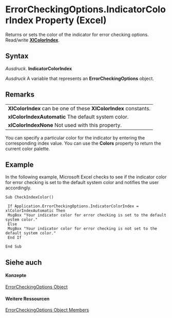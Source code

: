 
# ErrorCheckingOptions.IndicatorColorIndex Property (Excel)

Returns or sets the color of the indicator for error checking options. Read/write  **[XlColorIndex](b925578b-d654-61fa-03fa-67631ea8c5d1.md)**.


## Syntax

 _Ausdruck_. **IndicatorColorIndex**

 _Ausdruck_ A variable that represents an **ErrorCheckingOptions** object.


## Remarks


||
|:-----|
|**XlColorIndex** can be one of these **XlColorIndex** constants.|
|**xlColorIndexAutomatic** The default system color.|
|**xlColorIndexNone** Not used with this property.|
You can specify a particular color for the indicator by entering the corresponding index value. You can use the  **Colors** property to return the current color palette.


## Example

In the following example, Microsoft Excel checks to see if the indicator color for error checking is set to the default system color and notifies the user accordingly.


```
Sub CheckIndexColor() 
 
 If Application.ErrorCheckingOptions.IndicatorColorIndex = xlColorIndexAutomatic Then 
 MsgBox "Your indicator color for error checking is set to the default system color." 
 Else 
 MsgBox "Your indicator color for error checking is not set to the default system color." 
 End If 
 
End Sub
```


## Siehe auch


#### Konzepte


[ErrorCheckingOptions Object](f62d3b08-a08f-d028-8e33-4bfd8799dc44.md)
#### Weitere Ressourcen


[ErrorCheckingOptions Object Members](http://msdn.microsoft.com/library/257ede5e-bbc2-2da7-d2e1-f62ff0f02512%28Office.15%29.aspx)